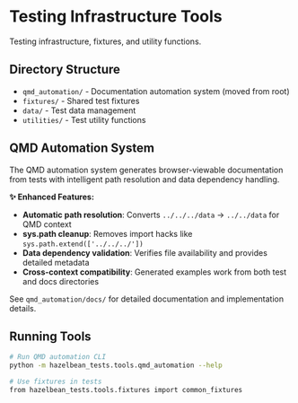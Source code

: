 # Testing Infrastructure Tools

Testing infrastructure, fixtures, and utility functions.

## Directory Structure

- `qmd_automation/` - Documentation automation system (moved from root)
- `fixtures/` - Shared test fixtures
- `data/` - Test data management
- `utilities/` - Test utility functions

## QMD Automation System

The QMD automation system generates browser-viewable documentation from tests with intelligent path resolution and data dependency handling.

**✨ Enhanced Features:**
- **Automatic path resolution**: Converts `../../../data` → `../../data` for QMD context
- **sys.path cleanup**: Removes import hacks like `sys.path.extend(['../../../'])`
- **Data dependency validation**: Verifies file availability and provides detailed metadata
- **Cross-context compatibility**: Generated examples work from both test and docs directories

See `qmd_automation/docs/` for detailed documentation and implementation details.

## Running Tools

```bash
# Run QMD automation CLI
python -m hazelbean_tests.tools.qmd_automation --help

# Use fixtures in tests
from hazelbean_tests.tools.fixtures import common_fixtures
```
